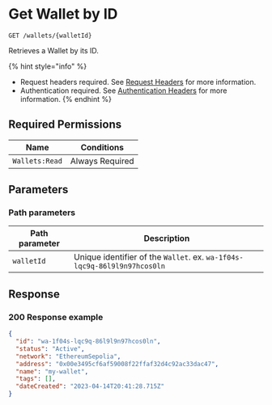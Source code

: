 # Get Wallet by ID

`GET /wallets/{walletId}`

Retrieves a Wallet by its ID.

{% hint style="info" %}
* Request headers required. See [Request Headers](../../getting-started/request-headers.md) for more information.
* Authentication required. See [Authentication Headers](../../getting-started/request-headers.md#authentication-headers) for more information.
{% endhint %}

## Required Permissions

| Name           | Conditions      |
| -------------- | --------------- |
| `Wallets:Read` | Always Required |

## Parameters <a href="#request-example.1" id="request-example.1"></a>

### Path parameters <a href="#path-parameters" id="path-parameters"></a>

| Path parameter | Description                                                              |
| -------------- | ------------------------------------------------------------------------ |
| `walletId`     | Unique identifier of the `Wallet`. ex. `wa-1f04s-lqc9q-86l9l9n97hcos0ln` |

## Response <a href="#response" id="response"></a>

### 200 Response example <a href="#response-example" id="response-example"></a>

```json
{
  "id": "wa-1f04s-lqc9q-86l9l9n97hcos0ln",
  "status": "Active",
  "network": "EthereumSepolia",
  "address": "0x00e3495cf6af59008f22ffaf32d4c92ac33dac47",
  "name": "my-wallet",
  "tags": [],
  "dateCreated": "2023-04-14T20:41:28.715Z"
}
```
